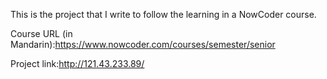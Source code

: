 This is the project that I write to follow the learning in a NowCoder course.

Course URL (in Mandarin):https://www.nowcoder.com/courses/semester/senior

Project link:http://121.43.233.89/
